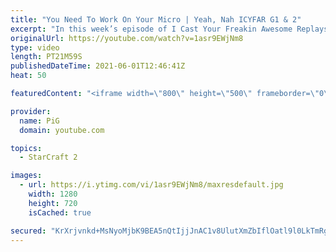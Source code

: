 ```yaml
---
title: "You Need To Work On Your Micro | Yeah, Nah ICYFAR G1 & 2"
excerpt: "In this week’s episode of I Cast Your Freakin Awesome Replays (ICYFAR) players sent in their replays where they tried to block opponents buildings at every turn!   NEW ICYFAR CHALLENGE: \"Bait\" - Bait your opponent out of position and crush them! Fake drops, hallucinated armies and mine/baneling traps"
originalUrl: https://youtube.com/watch?v=1asr9EWjNm8
type: video
length: PT21M59S
publishedDateTime: 2021-06-01T12:46:41Z
heat: 50

featuredContent: "<iframe width=\"800\" height=\"500\" frameborder=\"0\" src=\"https://www.youtube.com/embed/1asr9EWjNm8\" allow=\"accelerometer; autoplay; encrypted-media; gyroscope; picture-in-picture\" allowfullscreen></iframe>"

provider:
  name: PiG
  domain: youtube.com

topics:
  - StarCraft 2

images:
  - url: https://i.ytimg.com/vi/1asr9EWjNm8/maxresdefault.jpg
    width: 1280
    height: 720
    isCached: true

secured: "KrXrjvnkd+MsNyoMjbK9BEA5nQtIjjJnAC1v8UlutXmZbIflOatl9l0LkTmRglVzocEAPAWEDvpdsGZZLfzJTFTk0r1W0F4n/jpBqWJUhUpcG2TF4H5hHmmM7n/zRfS5G9QKKlAD8xgXNnGM6GZioWk4JTVIloidvx7h7JbvaEjMwihJlhWyZpIK8P5FfaDhlEMF2kXdYIlqcuvwi4IF5W2SUjDUzedwjQ5pop8SkEbdHo/kFRYRn2FoYtJHfk6nOuxjEwpqtMR36uR1FjAJNkSOw1JENoaS1beC4bUEa9GZygVZD+GiyF356WSDTK3B2fjl+17/LTtxRp9UDkCebrsh5saiBohPUAoeiU9JuFxqCJnPX+62J1O0XC+O0cJAoIpDpataFD03eYjuJjn/pireHGkmylwl8X9f2flTdCk=;/BBhVfDDI6T0qBRh/drJ/A=="
---
```



